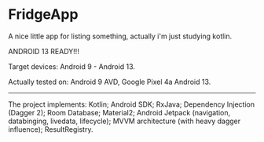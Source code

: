 # FridgeApp
A nice little app for listing something, actually i'm just studying kotlin.

ANDROID 13 READY!!!

Target devices: Android 9 - Android 13.

Actually tested on: Android 9 AVD, Google Pixel 4a Android 13.

---------------------------------------------------------------------------

The project implements:
Kotlin;
Android SDK;
RxJava;
Dependency Injection (Dagger 2);
Room Database;
Material2;
Android Jetpack (navigation, databinging, livedata, lifecycle);
MVVM architecture (with heavy dagger influence);
ResultRegistry.
